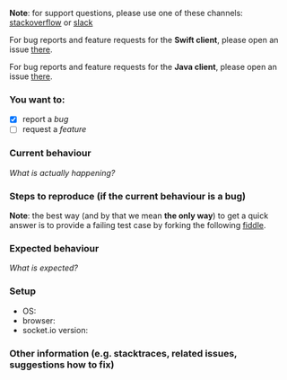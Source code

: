 
**Note**: for support questions, please use one of these channels: [stackoverflow](http://stackoverflow.com/questions/tagged/socket.io) or [slack](https://socketio.slack.com)

For bug reports and feature requests for the **Swift client**, please open an issue [there](https://github.com/socketio/socket.io-client-swift).

For bug reports and feature requests for the **Java client**, please open an issue [there](https://github.com/socketio/socket.io-client-java).

### You want to:

* [x] report a *bug*
* [ ] request a *feature*

### Current behaviour

*What is actually happening?*

### Steps to reproduce (if the current behaviour is a bug)

**Note**: the best way (and by that we mean **the only way**) to get a quick answer is to provide a failing test case by forking the following [fiddle](https://github.com/socketio/socket.io-fiddle).

### Expected behaviour

*What is expected?*

### Setup
- OS:
- browser:
- socket.io version:

### Other information (e.g. stacktraces, related issues, suggestions how to fix)


